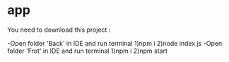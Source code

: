 # app

You need to download this project :

-Open folder 'Back' in IDE and run terminal
1)npm i
2)node index.js
-Open folder 'Frot' in IDE and run terminal
1)npm i
2)npm start
